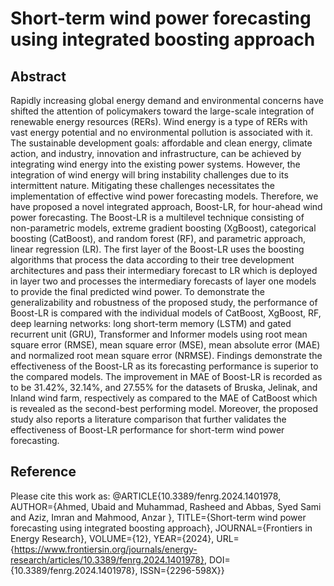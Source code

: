 # **Short-term wind power forecasting using integrated boosting approach**
## Abstract
Rapidly increasing global energy demand and environmental concerns have shifted the attention of policymakers toward the large-scale integration of renewable energy resources (RERs). Wind energy is a type of RERs with vast energy potential and no environmental pollution is associated with it. The sustainable development goals: affordable and clean energy, climate action, and industry, innovation and infrastructure, can be achieved by integrating wind energy into the existing power systems. However, the integration of wind energy will bring instability challenges due to its intermittent nature. Mitigating these challenges necessitates the implementation of effective wind power forecasting models. Therefore, we have proposed a novel integrated approach, Boost-LR, for hour-ahead wind power forecasting. The Boost-LR is a multilevel technique consisting of non-parametric models, extreme gradient boosting (XgBoost), categorical boosting (CatBoost), and random forest (RF), and parametric approach, linear regression (LR). The first layer of the Boost-LR uses the boosting algorithms that process the data according to their tree development architectures and pass their intermediary forecast to LR which is deployed in layer two and processes the intermediary forecasts of layer one models to provide the final predicted wind power. To demonstrate the generalizability and robustness of the proposed study, the performance of Boost-LR is compared with the individual models of CatBoost, XgBoost, RF, deep learning networks: long short-term memory (LSTM) and gated recurrent unit (GRU), Transformer and Informer models using root mean square error (RMSE), mean square error (MSE), mean absolute error (MAE) and normalized root mean square error (NRMSE). Findings demonstrate the effectiveness of the Boost-LR as its forecasting performance is superior to the compared models. The improvement in MAE of Boost-LR is recorded as to be 31.42%, 32.14%, and 27.55% for the datasets of Bruska, Jelinak, and Inland wind farm, respectively as compared to the MAE of CatBoost which is revealed as the second-best performing model. Moreover, the proposed study also reports a literature comparison that further validates the effectiveness of Boost-LR performance for short-term wind power forecasting.
## Reference
Please cite this work as:
@ARTICLE{10.3389/fenrg.2024.1401978,
AUTHOR={Ahmed, Ubaid  and Muhammad, Rasheed  and Abbas, Syed Sami  and Aziz, Imran  and Mahmood, Anzar },
TITLE={Short-term wind power forecasting using integrated boosting approach},
JOURNAL={Frontiers in Energy Research},
VOLUME={12},
YEAR={2024},
URL={https://www.frontiersin.org/journals/energy-research/articles/10.3389/fenrg.2024.1401978},
DOI={10.3389/fenrg.2024.1401978},
ISSN={2296-598X}}
